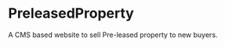 PreleasedProperty
=================

A CMS based website to sell Pre-leased property to new buyers.
